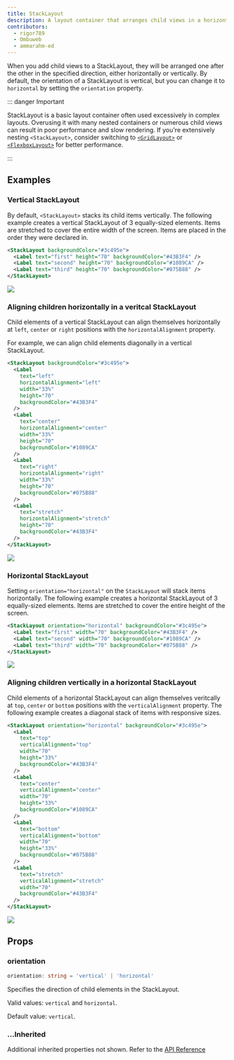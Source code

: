 ```yaml
---
title: StackLayout
description: A layout container that arranges child views in a horizontal or vertical stack.
contributors:
  - rigor789
  - Ombuweb
  - ammarahm-ed
---
```


When you add child views to a StackLayout, they will be arranged one after the other in the specified direction, either horizontally or vertically. By default, the orientation of a StackLayout is vertical, but you can change it to `horizontal` by setting the `orientation` property.

::: danger Important

StackLayout is a basic layout container often used excessively in complex layouts. Overusing it with many nested containers or numerous child views can result in poor performance and slow rendering. If you're extensively nesting `<StackLayout>`, consider switching to [`<GridLayout>`](/ui/grid-layout) or [`<FlexboxLayout>`](/ui/flexbox-layout) for better performance.

<!-- See [Layout Nesting](/common-pitfalls.html#layout-nesting) for more information. -->

:::

## Examples

### Vertical StackLayout

By default, `<StackLayout>` stacks its child items vertically. The following example creates a vertical StackLayout of 3 equally-sized elements. Items are stretched to cover the entire width of the screen. Items are placed in the order they were declared in.

```xml
<StackLayout backgroundColor="#3c495e">
  <Label text="first" height="70" backgroundColor="#43B3F4" />
  <Label text="second" height="70" backgroundColor="#1089CA" />
  <Label text="third" height="70" backgroundColor="#075B88" />
</StackLayout>
```

<img class="md:w-1/2 lg:w-1/3" src="https://art.nativescript.org/layouts/stack_layout_vertical.svg" />

<!-- You can play with these examples in [StackBlitz](https://stackblitz.com/edit/nativescript-stackblitz-templates-ofdvhw?file=app%2Fmain-page.xml&title=NativeScript%20Starter%20TypeScript). -->

### Aligning children horizontally in a veritcal StackLayout

Child elements of a vertical StackLayout can align themselves horizontally at `left`, `center` or `right` positions with the `horizontalAlignment` property.

For example, we can align child elements diagonally in a vertical StackLayout.

```xml
<StackLayout backgroundColor="#3c495e">
  <Label
    text="left"
    horizontalAlignment="left"
    width="33%"
    height="70"
    backgroundColor="#43B3F4"
  />
  <Label
    text="center"
    horizontalAlignment="center"
    width="33%"
    height="70"
    backgroundColor="#1089CA"
  />
  <Label
    text="right"
    horizontalAlignment="right"
    width="33%"
    height="70"
    backgroundColor="#075B88"
  />
  <Label
    text="stretch"
    horizontalAlignment="stretch"
    height="70"
    backgroundColor="#43B3F4"
  />
</StackLayout>
```

<img class="md:w-1/2 lg:w-1/3" src="https://art.nativescript.org/layouts/stack_layout_vertical_align_children.svg" />

### Horizontal StackLayout

Setting `orientation="horizontal"` on the `StackLayout` will stack items horizontally.
The following example creates a horizontal StackLayout of 3 equally-sized elements. Items are stretched to cover the entire height of the screen.

```xml
<StackLayout orientation="horizontal" backgroundColor="#3c495e">
  <Label text="first" width="70" backgroundColor="#43B3F4" />
  <Label text="second" width="70" backgroundColor="#1089CA" />
  <Label text="third" width="70" backgroundColor="#075B88" />
</StackLayout>
```

<img class="md:w-1/2 lg:w-1/3" src="https://art.nativescript.org/layouts/stack_layout_horizontal.svg" />

### Aligning children vertically in a horizontal StackLayout

Child elements of a horizontal StackLayout can align themselves veritcally at `top`, `center` or `bottom` positions with the `verticalAlignment` property.
The following example creates a diagonal stack of items with responsive sizes.

```xml
<StackLayout orientation="horizontal" backgroundColor="#3c495e">
  <Label
    text="top"
    verticalAlignment="top"
    width="70"
    height="33%"
    backgroundColor="#43B3F4"
  />
  <Label
    text="center"
    verticalAlignment="center"
    width="70"
    height="33%"
    backgroundColor="#1089CA"
  />
  <Label
    text="bottom"
    verticalAlignment="bottom"
    width="70"
    height="33%"
    backgroundColor="#075B88"
  />
  <Label
    text="stretch"
    verticalAlignment="stretch"
    width="70"
    backgroundColor="#43B3F4"
  />
</StackLayout>
```

<img class="md:w-1/2 lg:w-1/3" src="https://art.nativescript.org/layouts/stack_layout_horizontal_align_children.svg" />

## Props

### orientation

```ts
orientation: string = 'vertical' | 'horizontal'
```

Specifies the direction of child elements in the StackLayout.

Valid values: `vertical` and `horizontal`.

Default value: `vertical`.

### ...Inherited

Additional inherited properties not shown. Refer to the [API Reference](/api/class/StackLayout)

